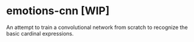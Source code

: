 # emotions-cnn [WIP]

An attempt to train a convolutional network from scratch to recognize the basic cardinal expressions.
